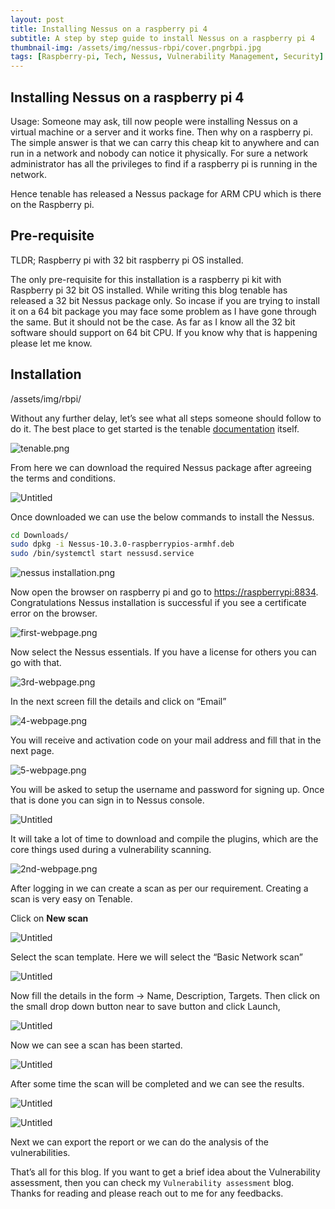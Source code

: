 ```yaml
---
layout: post
title: Installing Nessus on a raspberry pi 4 
subtitle: A step by step guide to install Nessus on a raspberry pi 4
thumbnail-img: /assets/img/nessus-rbpi/cover.pngrbpi.jpg
tags: [Raspberry-pi, Tech, Nessus, Vulnerability Management, Security]
---
```



## Installing Nessus on a raspberry pi 4

Usage: Someone may ask, till now people were installing Nessus on a virtual machine or a server and it works fine. Then why on a raspberry pi. The simple answer is that we can carry this cheap kit to anywhere and can run in a network and nobody can notice it physically. For sure a network administrator has all the privileges to find if a raspberry pi is running in the network.

Hence tenable has released a Nessus package for ARM CPU which is there on the Raspberry pi.

## Pre-requisite

TLDR; Raspberry pi with 32 bit raspberry pi OS installed. 

The only pre-requisite for this installation is a raspberry pi kit with Raspberry pi 32 bit OS installed. While writing this blog tenable has released a 32 bit Nessus package only. So incase if you are trying to install it on a 64 bit package you may face some problem as I have gone through the same. But it should not be the case. As far as I know all the 32 bit software should support on 64 bit CPU. If you know why that is happening please let me know. 

## Installation

/assets/img/rbpi/

Without any further delay, let’s see what all steps someone should follow to do it. The best place to get started is the tenable [documentation](https://docs.tenable.com/nessus/Content/InstallNessusRaspberryPi.htm) itself. 

![tenable.png](/assets/img/nessus-rbpi/tenable.png)

From here we can download the required Nessus package after agreeing the terms and conditions.

![Untitled](/assets/img/nessus-rbpi/Untitled.png)

Once downloaded we can use the below commands to install the Nessus.

```bash
cd Downloads/
sudo dpkg -i Nessus-10.3.0-raspberrypios-armhf.deb
sudo /bin/systemctl start nessusd.service
```

![nessus installation.png](/assets/img/nessus-rbpi/nessus_installation.png)

Now open the browser on raspberry pi and go to [https://raspberrypi:8834](https://raspberrypi:8834). Congratulations Nessus installation is successful if you see a certificate error on the browser. 

![first-webpage.png](/assets/img/nessus-rbpi/first-webpage.png)

 Now select the Nessus essentials. If you have a license for others you can go with that.

![3rd-webpage.png](/assets/img/nessus-rbpi/3rd-webpage.png)

 In the next screen fill the details and click on “Email”

![4-webpage.png](/assets/img/nessus-rbpi/4-webpage.png)

 You will receive and activation code on your mail address and fill that in the next page.

![5-webpage.png](/assets/img/nessus-rbpi/5-webpage.png)

You will be asked to setup the username and password for signing up. Once that is done you can sign in to Nessus console.

![Untitled](/assets/img/nessus-rbpi/Untitled%201.png)

It will take a lot of time to download and compile the plugins, which are the core things used during a vulnerability scanning. 

![2nd-webpage.png](/assets/img/nessus-rbpi/2nd-webpage.png)

After logging in we can create a scan as per our requirement. Creating a scan is very easy on Tenable. 

Click on **New scan**

![Untitled](/assets/img/nessus-rbpi/Untitled%202.png)

Select the scan template. Here we will select the “Basic Network scan”

![Untitled](/assets/img/nessus-rbpi/Untitled%203.png)

Now fill the details in the form → Name, Description, Targets. Then click on the small drop down button near to save button and click Launch,

![Untitled](/assets/img/nessus-rbpi/Untitled%204.png)

Now we can see a scan has been started.

![Untitled](/assets/img/nessus-rbpi/Untitled%205.png)

After some time the scan will be completed and we can see the results.

![Untitled](/assets/img/nessus-rbpi/Untitled%206.png)

![Untitled](/assets/img/nessus-rbpi/Untitled%207.png)

Next we can export the report or we can do the analysis of the vulnerabilities. 

That’s all for this blog. If you want to get a brief idea about the Vulnerability assessment, then you can check my `Vulnerability assessment` blog.  Thanks for reading and please reach out to me for any feedbacks.